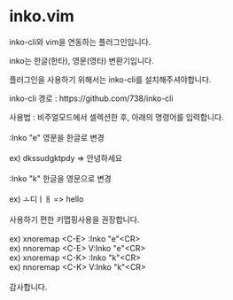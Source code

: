 # inko.vim

<p> inko-cli와 vim을 연동하는 플러그인입니다. </p>
<p> inko는 한글(한타), 영문(영타) 변환기입니다. </p>
<p> 플러그인을 사용하기 위해서는 inko-cli를 설치해주셔야합니다. </p>
<p> inko-cli 경로 : https://github.com/738/inko-cli </p>

<div> 사용법 : 비주얼모드에서 셀렉션한 후, 아래의 명령어를 입력합니다. </div>
<br>
<div>  :Inko "e"   영문을 한글로 변경 </div>
<br>
<div>ex) dkssudgktpdy => 안녕하세요 </div>
<br>
<div>  :Inko "k"   한글을 영문으로 변경 </div>
<br>
<div>ex) ㅗ디ㅣㅐ => hello </div>
<br>
<div>사용하기 편한 키맵핑사용을 권장합니다.</div>
<br> 
<div>ex) xnoremap &lt;C-E&gt; :Inko "e"&lt;CR&gt;</div>
<div>ex) nnoremap &lt;C-E&gt; V:Inko "e"&lt;CR&gt;</div>
<div>ex) xnoremap &lt;C-K&gt; :Inko "k"&lt;CR&gt;</div>
<div>ex) nnoremap &lt;C-K&gt; V:Inko "k"&lt;CR&gt;</div>
<br>
<div>감사합니다.</div>
